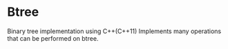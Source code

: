Btree
=====

Binary tree implementation using C++(C++11)
Implements many operations that can be performed on btree.
